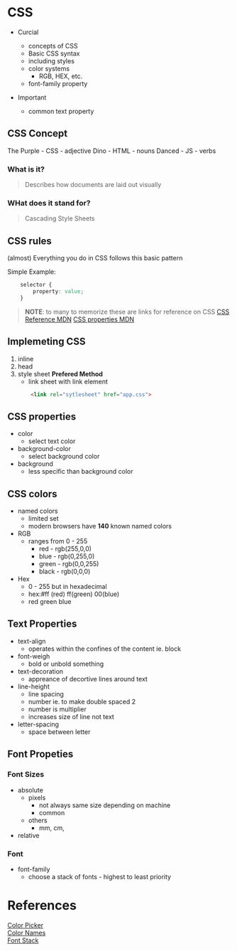 # CSS 

- Curcial
    - concepts of CSS
    - Basic CSS syntax
    - including styles
    - color systems    
        - RGB, HEX, etc.
    - font-family property

- Important 
    - common text property 

## CSS Concept
The 
Purple  - CSS   - adjective
Dino    - HTML  - nouns
Danced  - JS    - verbs

### What is it?
> Describes how documents are laid out visually 

### WHat does it stand for?
> Cascading Style Sheets

## CSS rules
(almost) Everything you do in CSS follows this basic pattern 

Simple Example: 
``` CSS
    selector {
        property: value;
    }
```
> __NOTE__: to many to memorize these are links for reference on CSS 
  [CSS Reference MDN](https://developer.mozilla.org/en-US/docs/Web/CSS)
  [CSS properties MDN](https://developer.mozilla.org/en-US/docs/Web/CSS/CSS_Properties_Reference)
 
## Implemeting CSS 
1. inline 
2. head
3. style sheet **Prefered Method**
    - link sheet with link element 
    ``` HTML 
        <link rel="sytlesheet" href="app.css"> 
    ```

## CSS properties

- color
    - select text color 
- background-color
    - select background color
- background
    - less specific than background color 

## CSS colors
- named colors
    - limited set
    - modern browsers have **140** known named colors
- RGB
    - ranges from 0 - 255
        - red       - rgb(255,0,0)
        - blue      - rgb(0,255,0)
        - green     - rgb(0,0,255)
        - black     - rgb(0,0,0)
- Hex
    - 0 - 255 but in hexadecimal 
    - hex:#ff (red) ff(green) 00(blue)
    - red green blue 

## Text Properties
- text-align
    - operates within the confines of the content ie. block 
- font-weigh
    - bold or unbold something
- text-decoration
    - appreance of decortive lines around text
- line-height
    - line spacing 
    - number ie. to make double spaced 2
    - number is multiplier
    - increases size of line not text
- letter-spacing
    - space between letter

## Font Propeties
### Font Sizes
- absolute
    - pixels
        - not always same size depending on machine
        - common
    - others
        - mm, cm, 
- relative

### Font
- font-family
    - choose a stack of fonts - highest to least priority 
 



# References
[Color Picker](https://htmlcolorcodes.com/color-picker/) <br>
[Color Names](https://htmlcolorcodes.com/color-names/) <br>
[Font Stack](https://www.cssfontstack.com/) <br>
 



